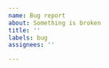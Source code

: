 ```yaml
---
name: Bug report
about: Something is broken
title: ''
labels: bug
assignees: ''

---
```


<!--
If you are having trouble setting this up with SteamVR and would like help, the fastest way is to ask in the Discord group. https://discord.com/invite/m7g2Wyj

If you are having issues after updating SteamVR, please check for a new release at https://github.com/pushrax/OpenVR-SpaceCalibrator/releases before posting an issue.
-->
